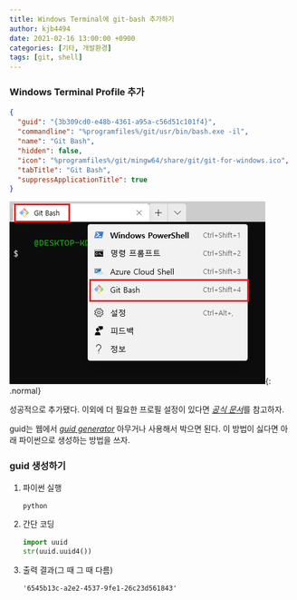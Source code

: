 ```yaml
---
title: Windows Terminal에 git-bash 추가하기
author: kjb4494
date: 2021-02-16 13:00:00 +0900
categories: [기타, 개발환경]
tags: [git, shell]
---
```


### Windows Terminal Profile 추가

```json
{
  "guid": "{3b309cd0-e48b-4361-a95a-c56d51c101f4}",
  "commandline": "%programfiles%/git/usr/bin/bash.exe -il",
  "name": "Git Bash",
  "hidden": false,
  "icon": "%programfiles%/git/mingw64/share/git/git-for-windows.ico",
  "tabTitle": "Git Bash",
  "suppressApplicationTitle": true
}
```

![사진](/assets/img/posts/legacy/git/add-git-bash-in-windows-terminal-001.png){: .normal}

성공적으로 추가됐다. 이외에 더 필요한 프로필 설정이 있다면 [_공식 문서_](https://docs.microsoft.com/ko-kr/windows/terminal/customize-settings/profile-general)를 참고하자.

guid는 웹에서 [_guid generator_](https://www.guidgenerator.com/) 아무거나 사용해서 박으면 된다. 이 방법이 싫다면 아래 파이썬으로 생성하는 방법을 쓰자.

### guid 생성하기

1. 파이썬 실행
   ```shell
   python
   ```
1. 간단 코딩
   ```python
   import uuid
   str(uuid.uuid4())
   ```
1. 출력 결과(그 때 그 때 다름)
   ```text
   '6545b13c-a2e2-4537-9fe1-26c23d561843'
   ```
